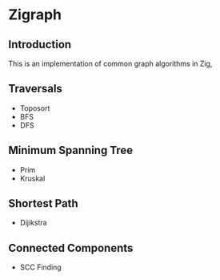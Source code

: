 # Zigraph

## Introduction

This is an implementation of common graph algorithms in Zig,

## Traversals

- Toposort
- BFS
- DFS

## Minimum Spanning Tree

- Prim
- Kruskal

## Shortest Path

- Dijikstra

## Connected Components

- SCC Finding
